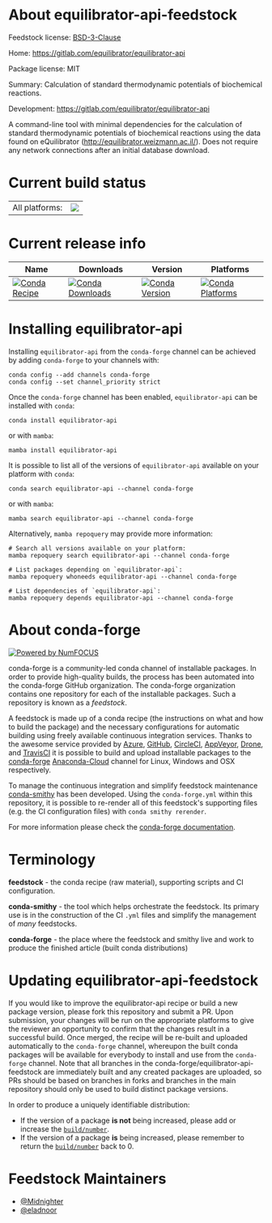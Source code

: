 About equilibrator-api-feedstock
================================

Feedstock license: [BSD-3-Clause](https://github.com/conda-forge/equilibrator-api-feedstock/blob/main/LICENSE.txt)

Home: https://gitlab.com/equilibrator/equilibrator-api

Package license: MIT

Summary: Calculation of standard thermodynamic potentials of biochemical reactions.

Development: https://gitlab.com/equilibrator/equilibrator-api

A command-line tool with minimal dependencies for the calculation of standard thermodynamic potentials of biochemical reactions using the data found on eQuilibrator (http://equilibrator.weizmann.ac.il/).  Does not require any network connections after an initial database download.


Current build status
====================


<table><tr><td>All platforms:</td>
    <td>
      <a href="https://dev.azure.com/conda-forge/feedstock-builds/_build/latest?definitionId=11172&branchName=main">
        <img src="https://dev.azure.com/conda-forge/feedstock-builds/_apis/build/status/equilibrator-api-feedstock?branchName=main">
      </a>
    </td>
  </tr>
</table>

Current release info
====================

| Name | Downloads | Version | Platforms |
| --- | --- | --- | --- |
| [![Conda Recipe](https://img.shields.io/badge/recipe-equilibrator--api-green.svg)](https://anaconda.org/conda-forge/equilibrator-api) | [![Conda Downloads](https://img.shields.io/conda/dn/conda-forge/equilibrator-api.svg)](https://anaconda.org/conda-forge/equilibrator-api) | [![Conda Version](https://img.shields.io/conda/vn/conda-forge/equilibrator-api.svg)](https://anaconda.org/conda-forge/equilibrator-api) | [![Conda Platforms](https://img.shields.io/conda/pn/conda-forge/equilibrator-api.svg)](https://anaconda.org/conda-forge/equilibrator-api) |

Installing equilibrator-api
===========================

Installing `equilibrator-api` from the `conda-forge` channel can be achieved by adding `conda-forge` to your channels with:

```
conda config --add channels conda-forge
conda config --set channel_priority strict
```

Once the `conda-forge` channel has been enabled, `equilibrator-api` can be installed with `conda`:

```
conda install equilibrator-api
```

or with `mamba`:

```
mamba install equilibrator-api
```

It is possible to list all of the versions of `equilibrator-api` available on your platform with `conda`:

```
conda search equilibrator-api --channel conda-forge
```

or with `mamba`:

```
mamba search equilibrator-api --channel conda-forge
```

Alternatively, `mamba repoquery` may provide more information:

```
# Search all versions available on your platform:
mamba repoquery search equilibrator-api --channel conda-forge

# List packages depending on `equilibrator-api`:
mamba repoquery whoneeds equilibrator-api --channel conda-forge

# List dependencies of `equilibrator-api`:
mamba repoquery depends equilibrator-api --channel conda-forge
```


About conda-forge
=================

[![Powered by
NumFOCUS](https://img.shields.io/badge/powered%20by-NumFOCUS-orange.svg?style=flat&colorA=E1523D&colorB=007D8A)](https://numfocus.org)

conda-forge is a community-led conda channel of installable packages.
In order to provide high-quality builds, the process has been automated into the
conda-forge GitHub organization. The conda-forge organization contains one repository
for each of the installable packages. Such a repository is known as a *feedstock*.

A feedstock is made up of a conda recipe (the instructions on what and how to build
the package) and the necessary configurations for automatic building using freely
available continuous integration services. Thanks to the awesome service provided by
[Azure](https://azure.microsoft.com/en-us/services/devops/), [GitHub](https://github.com/),
[CircleCI](https://circleci.com/), [AppVeyor](https://www.appveyor.com/),
[Drone](https://cloud.drone.io/welcome), and [TravisCI](https://travis-ci.com/)
it is possible to build and upload installable packages to the
[conda-forge](https://anaconda.org/conda-forge) [Anaconda-Cloud](https://anaconda.org/)
channel for Linux, Windows and OSX respectively.

To manage the continuous integration and simplify feedstock maintenance
[conda-smithy](https://github.com/conda-forge/conda-smithy) has been developed.
Using the ``conda-forge.yml`` within this repository, it is possible to re-render all of
this feedstock's supporting files (e.g. the CI configuration files) with ``conda smithy rerender``.

For more information please check the [conda-forge documentation](https://conda-forge.org/docs/).

Terminology
===========

**feedstock** - the conda recipe (raw material), supporting scripts and CI configuration.

**conda-smithy** - the tool which helps orchestrate the feedstock.
                   Its primary use is in the construction of the CI ``.yml`` files
                   and simplify the management of *many* feedstocks.

**conda-forge** - the place where the feedstock and smithy live and work to
                  produce the finished article (built conda distributions)


Updating equilibrator-api-feedstock
===================================

If you would like to improve the equilibrator-api recipe or build a new
package version, please fork this repository and submit a PR. Upon submission,
your changes will be run on the appropriate platforms to give the reviewer an
opportunity to confirm that the changes result in a successful build. Once
merged, the recipe will be re-built and uploaded automatically to the
`conda-forge` channel, whereupon the built conda packages will be available for
everybody to install and use from the `conda-forge` channel.
Note that all branches in the conda-forge/equilibrator-api-feedstock are
immediately built and any created packages are uploaded, so PRs should be based
on branches in forks and branches in the main repository should only be used to
build distinct package versions.

In order to produce a uniquely identifiable distribution:
 * If the version of a package **is not** being increased, please add or increase
   the [``build/number``](https://docs.conda.io/projects/conda-build/en/latest/resources/define-metadata.html#build-number-and-string).
 * If the version of a package **is** being increased, please remember to return
   the [``build/number``](https://docs.conda.io/projects/conda-build/en/latest/resources/define-metadata.html#build-number-and-string)
   back to 0.

Feedstock Maintainers
=====================

* [@Midnighter](https://github.com/Midnighter/)
* [@eladnoor](https://github.com/eladnoor/)

